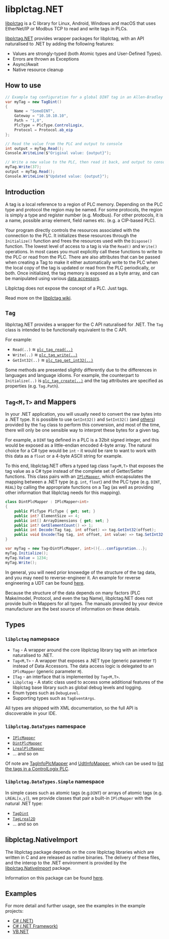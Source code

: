 # libplctag.NET

[libplctag](https://github.com/libplctag/libplctag) is a C library for Linux, Android, Windows and macOS that uses EtherNet/IP or Modbus TCP to read and write tags in PLCs.

[libplctag.NET](https://www.nuget.org/packages/libplctag/) provides wrapper packages for libplctag, with an API naturalised to .NET by adding the following features:

* Values are strongly-typed (both Atomic types and User-Defined Types).
* Errors are thrown as Exceptions
* Async/Await
* Native resource cleanup

## How to use 

```csharp
// Example tag configuration for a global DINT tag in an Allen-Bradley CompactLogix/ControlLogix PLC
var myTag = new TagDint()
{
    Name = "SomeDINT",
    Gateway = "10.10.10.10",
    Path = "1,0",
    PlcType = PlcType.ControlLogix,
    Protocol = Protocol.ab_eip
};

// Read the value from the PLC and output to console
int output = myTag.Read();        
Console.WriteLine($"Original value: {output}");

// Write a new value to the PLC, then read it back, and output to console
myTag.Write(37);    
output = myTag.Read();
Console.WriteLine($"Updated value: {output}");
```

## Introduction

A tag is a local reference to a region of PLC memory.
Depending on the PLC type and protocol the region may be named.
For some protocols, the region is simply a type and register number (e.g. Modbus).
For other protocols, it is a name, possible array element, field names etc. (e.g. a CIP-based PLC).

Your program directly controls the resources associated with the connection to the PLC.
It initializes these resources through the `Initialize()` function and frees the resources used with the `Dispose()` function.
The lowest level of access to a tag is via the `Read()` and `Write()` operations.
In most cases you must explicitly call these functions to write to the PLC or read from the PLC.
There are also attributes that can be passed when creating a Tag to make it either automatically write to the PLC when the local copy of the tag is updated or read from the PLC periodically, or both.
Once initialized, the tag memory is exposed as a byte array, and can be manipulated using various [data accessors](https://github.com/libplctag/libplctag/wiki/API#tag-data-accessors).

Libplctag does not expose the concept of a PLC.
Just tags.

Read more on the [libplctag wiki](https://github.com/libplctag/libplctag/wiki/API).

## `Tag`

libplctag.NET provides a wrapper for the C API naturalised for .NET.
The `Tag` class is intended to be functionally equivalent to the C API.

For example:

* `Read(..)` ≋ [`plc_tag_read(..)`](https://github.com/libplctag/libplctag/wiki/API#reading-a-tag)
* `Write(..)` ≋ [`plc_tag_write(..)`](https://github.com/libplctag/libplctag/wiki/API#writing-a-tag)
* `GetInt32(..)` ≋ [`plc_tag_get_int32(..)`](https://github.com/libplctag/libplctag/wiki/API#tag-data-accessors)

Some methods are presented slightly differently due to the differences in languages and language idioms.
For example, the counterpart to `Initialize(..)` is [`plc_tag_create(..)`](https://github.com/libplctag/libplctag/wiki/API#creating-a-tag-handle) and the tag attributes are specified as properties (e.g. `Tag.Path`).


## `Tag<M,T>` and Mappers

In your .NET application, you will usually need to convert the raw bytes into a .NET type.
It is possible to use `GetInt32()` and `SetInt32()` (and [others](https://github.com/libplctag/libplctag/wiki/API#tag-data-accessors)) provided by the `Tag` class to perform this conversion, and most of the time, there will only be one sensible way to interpret these bytes for a given tag.

For example, a `DINT` tag defined in a PLC is a 32bit signed integer, and this would be exposed as a little-endian encoded 4-byte array.
The natural choice for a C# type would be `int` - it would be rare to want to work with this data as a `float` or a 4-byte ASCII string for example.

To this end, libplctag.NET offers a typed tag class `Tag<M,T>` that exposes the tag value as a C# type instead of the complete set of Getter/Setter functions.
This class pairs with an [`IPlcMapper`](src/libplctag/DataTypes/IPlcMapper.cs), which encapsulates the mapping between a .NET type (e.g. `int`, `float`) and the PLC type (e.g. `DINT`, `REAL`) by calling the appropriate functions on a Tag (as well as providing other information that libplctag needs for this mapping).

```csharp
class DintPlcMapper : IPlcMapper<int>
{
    public PlcType PlcType { get; set; }
    public int? ElementSize => 4;
    public int[] ArrayDimensions { get; set; }
    public int? GetElementCount() => 1;
    public int Decode(Tag tag, int offset) => tag.GetInt32(offset);
    public void Encode(Tag tag, int offset, int value) => tag.SetInt32(offset, value);
}

var myTag = new Tag<DintPlcMapper, int>(){...configuration...};
myTag.Initialize();
myTag.Value = 1234;
myTag.Write();
```

In general, you will need prior knowedge of the structure of the tag data, and you may need to reverse-engineer it.
An example for reverse engineering a UDT can be found [here](src/Examples/CSharp%20DotNetCore/SequencePlcMapper.cs).

Because the structure of the data depends on many factors (PLC Make/model, Protocol, and even the tag Name), libplctag.NET does not provide built-in Mappers for all types.
The manuals provided by your device manufacturer are the best source of information on these details.

## Types

### `libplctag` namepsace
* `Tag` - A wrapper around the core libplctag library tag with an interface naturalised to .NET.
* `Tag<M,T>` - A wrapper that exposes a .NET type (generic parameter `T`) instead of Data Accessors. The data access logic is delegated to an `IPlcMapper` (generic parameter `M`).
* `ITag` - an interface that is implemented by `Tag<M,T>`.
* `Libplctag` - A static class used to access some additional features of the libplctag base library such as global debug levels and logging.
* Enum types such as `DebugLevel`.
* Supporting types such as `TagEventArgs`.

All types are shipped with XML documentation, so the full API is discoverable in your IDE.

### `libplctag.DataTypes` namespace

* [`IPlcMapper`](src/libplctag/DataTypes/IPlcMapper.cs)
* [`DintPlcMapper`](src/libplctag/DataTypes/DintPlcMapper.cs)
* [`LrealPlcMapper`](src/libplctag/DataTypes/LrealPlcMapper.cs)
* ... and so on

Of note are [TagInfoPlcMapper](src/libplctag/DataTypes/TagInfoPlcMapper.cs) and [UdtInfoMapper](src/libplctag/DataTypes/UdtInfoPlcMapper.cs), which can be used to [list the tags in a ControlLogix PLC](src/Examples/CSharp%20DotNetCore/ListUdtDefinitions.cs).

### `libplctag.DataTypes.Simple` namespace

In simple cases such as atomic tags (e.g.`DINT`) or arrays of atomic tags (e.g. `LREAL[x,y]`), we provide classes that pair a built-in `IPlcMapper` with the natural .NET type:

* [`TagDint`](src/libplctag/DataTypes/Simple/Definitions.cs#L21)
* [`TagLreal2D`](src/libplctag/DataTypes/Simple/Definitions.cs#L41)
* ... and so on

## libplctag.NativeImport

The libplctag package depends on the core libplctag libraries which are written in C and are released as native binaries.
The delivery of these files, and the interop to the .NET environment is provided by the [libplctag.NativeImport](https://www.nuget.org/packages/libplctag.NativeImport/) package.

Information on this package can be found [here](libplctag.NativeImport.md).

## Examples

For more detail and further usage, see the examples in the example projects:

* [C# (.NET)](src/Examples/CSharp%20DotNetCore)
* [C# (.NET Framework)](src/Examples/CSharp%20DotNetFramework)
* [VB.NET](src/Examples/VB.NET%20DotNetCore/Program.vb)
